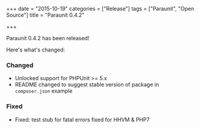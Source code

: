 +++
date = "2015-10-19"
categories = ["Release"]
tags = ["Paraunit", "Open Source"]
title = "Paraunit 0.4.2"

+++

Paraunit 0.4.2 has been released! 
<!--more-->
Here's what's changed:

### Changed

* Unlocked support for PHPUnit >= 5.x
* README changed to suggest stable version of package in `composer.json` example

### Fixed

* Fixed: test stub for fatal errors fixed for HHVM & PHP7
